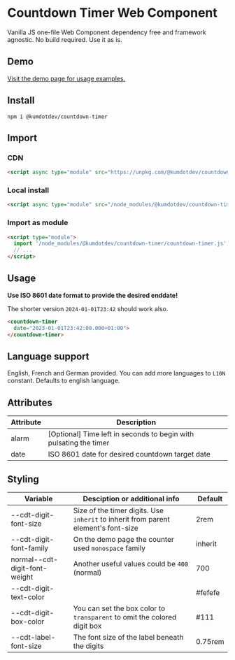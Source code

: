# Countdown Timer Web Component

Vanilla JS one-file Web Component dependency free and framework agnostic. No build required. Use it as is.

## Demo

[Visit the demo page for usage examples.](https://kumdotdev.github.io/countdown-timer/)

## Install

```
npm i @kumdotdev/countdown-timer
```

## Import
### CDN
```HTML
<script async type="module" src="https://unpkg.com/@kumdotdev/countdown-timer/countdown-timer.js"></script>
```

### Local install
```HTML
<script async type="module" src="/node_modules/@kumdotdev/countdown-timer/countdown-timer.js"></script>
```

### Import as module
```HTML
<script type="module">
  import '/node_modules/@kumdotdev/countdown-timer/countdown-timer.js';
  // ...
</script>
```

## Usage

**Use ISO 8601 date format to provide the desired enddate!**

The shorter version `2024-01-01T23:42` should work also.

```HTML
<countdown-timer 
  date="2023-01-01T23:42:00.000+01:00">
</countdown-timer>
```

## Language support

English, French and German provided. You can add more languages to `L10N` constant. Defaults to english language. 

## Attributes

Attribute |  Description
--- | ---
alarm | [Optional] Time left in seconds to begin with pulsating the timer
date | ISO 8601 date for desired countdown target date

## Styling

Variable |  Desciption or additional info | Default
--- | --- | ---
--cdt-digit-font-size | Size of the timer digits. Use `inherit` to inherit from parent element's font-size | 2rem
--cdt-digit-font-family | On the demo page the counter used `monospace` family | inherit
normal--cdt-digit-font-weight | Another useful values could be `400` (normal) | 700
--cdt-digit-text-color | | #fefefe
--cdt-digit-box-color | You can set the box color to `transparent` to omit the colored digit box | #111
--cdt-label-font-size | The font size of the label beneath the digits | 0.75rem
